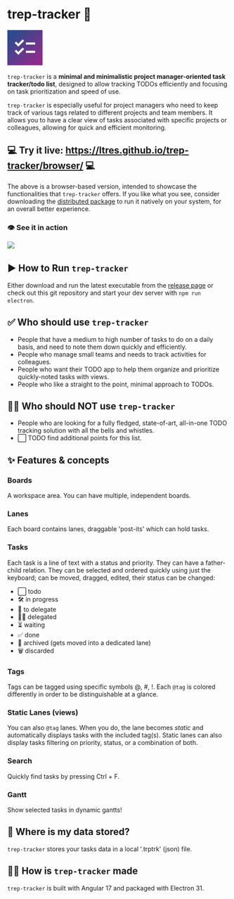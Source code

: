 # trep-tracker 📝
![trep-tracker icon](https://github.com/ltres/trep-tracker/blob/2b75c545cfd54d2a2c7a49a9df2060537a59db21/src/assets/icon/ios/AppIcon-40%402x~ipad.png)

`trep-tracker` is a **minimal and minimalistic project manager-oriented task tracker/todo list**, designed to allow tracking TODOs efficiently and focusing on task prioritization and speed of use.

`trep-tracker` is especially useful for project managers who need to keep track of various tags related to different projects and team members. 
It allows you to have a clear view of tasks associated with specific projects or colleagues, allowing for quick and efficient monitoring.

## 💻 Try it live: <a href="https://ltres.github.io/trep-tracker/browser/" target="_blank">https://ltres.github.io/trep-tracker/browser/</a> 💻
The above is a browser-based version, intended to showcase the functionalities that `trep-tracker` offers. 
If you like what you see, consider downloading the <a href="https://github.com/ltres/trep-tracker/releases">distributed package</a> to run it natively on your system, for an overall better experience.

### 👁️ See it in action
<img src="https://github.com/ltres/trep-tracker/blob/5b2da12eaede7f92c450430c569b2dc39f6553ec/src/assets/readme/trep-tracker-31-07-2024.gif" width="850" />

## ▶️ How to Run `trep-tracker`
Either download and run the latest executable from the <a href="https://github.com/ltres/trep-tracker/releases">release page</a> or check out this git repository and start your dev server with `npm run electron`.

## ✅ Who should use `trep-tracker`
- People that have a medium to high number of tasks to do on a daily basis, and need to note them down quickly and efficiently. 
- People who manage small teams and needs to track activities for colleagues.
- People who want their TODO app to help them organize and prioritize quickly-noted tasks with views.
- People who like a straight to the point, minimal approach to TODOs. 

## 🙅‍♂️ Who should NOT use `trep-tracker`
- People who are looking for a fully fledged, state-of-art, all-in-one TODO tracking solution with all the bells and whistles. 
- ⬜ TODO find additional points for this list. 

## ✨ Features & concepts
### **Boards**
A workspace area. You can have multiple, independent boards.
### **Lanes**
Each board contains lanes, draggable 'post-its' which can hold tasks.
### **Tasks**
Each task is a line of text with a status and priority. 
They can have a father-child relation. 
They can be selected and ordered quickly using just the keyboard; can be moved, dragged, edited, their status can be changed:
  - ⬜ todo
  - 🛠️ in progress
  - 🙇 to delegate
  - 👦🏼 delegated
  - ⏳ waiting
  - ✅ done
  - 📂 archived (gets moved into a dedicated lane)
  - 🗑️ discarded
### **Tags**
Tags can be tagged using specific symbols @, #, !. Each `@tag` is colored differently in order to be distinguishable at a glance.
### **Static Lanes (views)**
You can also `@tag` lanes. When you do, the lane becomes *static* and automatically displays tasks with the included tag(s). Static lanes can also display tasks filtering on priority, status, or a combination of both.
### **Search**
Quickly find tasks by pressing Ctrl + F.
### **Gantt**
Show selected tasks in dynamic gantts!

## 🧾 Where is my data stored?
`trep-tracker` stores your tasks data in a local '.trptrk' (json) file.

## 👨‍💻 How is `trep-tracker` made
`trep-tracker` is built with Angular 17 and packaged with Electron 31.
